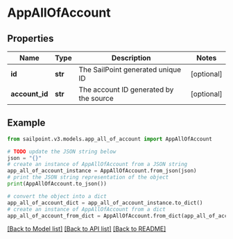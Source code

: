 # AppAllOfAccount


## Properties

Name | Type | Description | Notes
------------ | ------------- | ------------- | -------------
**id** | **str** | The SailPoint generated unique ID | [optional] 
**account_id** | **str** | The account ID generated by the source | [optional] 

## Example

```python
from sailpoint.v3.models.app_all_of_account import AppAllOfAccount

# TODO update the JSON string below
json = "{}"
# create an instance of AppAllOfAccount from a JSON string
app_all_of_account_instance = AppAllOfAccount.from_json(json)
# print the JSON string representation of the object
print(AppAllOfAccount.to_json())

# convert the object into a dict
app_all_of_account_dict = app_all_of_account_instance.to_dict()
# create an instance of AppAllOfAccount from a dict
app_all_of_account_from_dict = AppAllOfAccount.from_dict(app_all_of_account_dict)
```
[[Back to Model list]](../README.md#documentation-for-models) [[Back to API list]](../README.md#documentation-for-api-endpoints) [[Back to README]](../README.md)


